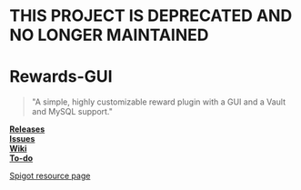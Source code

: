 # THIS PROJECT IS DEPRECATED AND NO LONGER MAINTAINED

# Rewards-GUI
> "A simple, highly customizable reward plugin with a GUI and a Vault and MySQL support."

**[Releases](https://github.com/sneklingame/Rewards-GUI/releases)**  
**[Issues](https://github.com/sneklingame/Rewards-GUI/issues)**  
**[Wiki](https://github.com/sneklingame/Rewards-GUI/wiki)**  
**[To-do](https://github.com/sneklingame/Rewards-GUI/projects/1)**

[Spigot resource page](https://www.spigotmc.org/resources/rewards-gui-mysql-vault.78262/)
